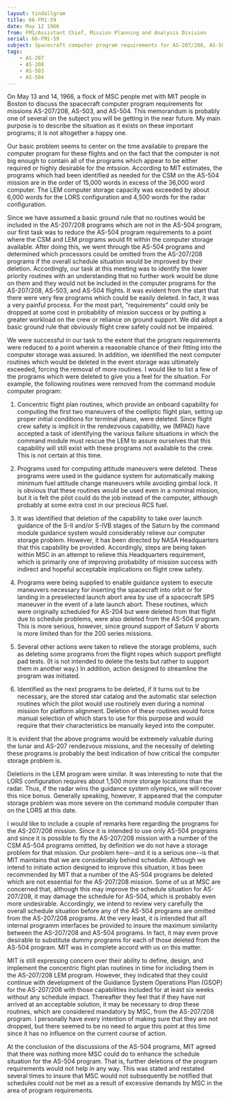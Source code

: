 ```yaml
---
layout: tindallgram
title: 66-FM1-59
date: May 12 1966
from: FM1/Assistant Chief, Mission Planning and Analysis Division
serial: 66-FM1-59
subject: Spacecraft computer program requirements for AS-207/208, AS-503, and AS-504
tags:
    - AS-207
    - AS-208
    - AS-503
    - AS-504
---
```

On May 13 and 14, 1966, a flock of MSC people met with MIT people in
Boston to discuss the spacecraft computer program requirements for missions
AS-207/208, AS-503, and AS-504. This memorandum is probably one
of several on the subject you will be getting in the near future. My
main purpose is to describe the situation as it exists on these important
programs; it is not altogether a happy one.

Our basic problem seems to center on the time available to prepare the
computer program for these flights and on the fact that the computer
is not big enough to contain all of the programs which appear to be either
required or highly desirable for the mtssion. According to MIT estimates,
the programs which had been identified as needed for the CSM on the AS-504 
mission are in the order of 15,000 words in excess of the 36,000
word computer. The LEM computer storage capacity was exceeded by about
6,000 words for the LORS configuration and 4,500 words for the radar configuration.

Since we have assumed a basic ground rule that no routines would be included 
in the AS-207/208 programs which are not in the AS-504 program,
our first task was to reduce the AS-504 program requirements to a point
where the CSM and LEM programs would fit within the computer storage
available. After doing this, we went through tbe AS-504 programs and
determined which processors could be omitted from the AS-207/208 programs 
if the overall schedule situation would be improved by their deletion. 
Accordingly, our task at this meeting was to identify the lower
priority routines with an understanding that no further work would be
done on them and they would not be included in the computer programs
for the AS-207/208, AS-503, and AS-504 flights. It was evident from
the start that there were very few programs which could be easily deleted. 
In fact, it was a very painful process. For the most part,
"requirements" could only be dropped at some cost in probability of
mission success or by putting a greater workload on the crew or reliance
on ground support. We did adopt a basic ground rule that obviously
flight crew safety could not be impaired.

We were successful in our task to the extent that the program requirements 
were reduced to a point wherein a reasonable chance of their fitting 
into the computer storage was assured. In addition, we identified
the next computer routines which would be deleted in the event storage
was ultimately exceeded, forcing the removal of more routines. I would
like to list a few of the programs which were deleted to give you a
feel for the situation. For example, the following routines were removed 
from the command module computer program:

1. Concentric flight plan routines, which provide an onboard capability 
for computing the first two maneuvers of the coelliptic flight
plan, setting up proper initial conditions for termlnal phase, were deleted. 
Since flight crew safety is implicit in the rendezvous capability,
we (MPAD) have accepted a task of identifying the various failure situations 
in which the command module must rescue the LEM to assure ourselves
that this capability will still exist with these programs not available
to the crew. This is not certain at this time.

2. Programs used for computing attitude maneuvers were deleted.
These programs were used in the guidance system for automatically making
minimum fuel attitude change maneuvers while avoiding gimbal lock. It
is obvious that these routines would be used even in a nominal mission,
but it is felt the pilot could do the job instead of the computer, although 
probably at some extra cost in our precious RCS fuel.

3. It was identified that deletion of the capability to take over
launch guidance of the S-II and/or S-IVB stages of the Saturn by the
command module guidance system would considerably relieve our computer
storage problem. However, it has been directed by NASA Headquarters
that this capability be provided. Accordingly, steps are being taken
within MSC in an attempt to relieve this Headquarters requirement, which
is primarily one of improving probability of mission success with indirect 
and hopeful acceptable implications on flight crew safety.

4. Programs were being supplied to enable guidance system to execute 
maneuvers necessary for inserting the spacecraft into orbit or
for landing in a preselected launch abort area by use of a spacecraft
SPS maneuver in the event of a late launch abort. These routines, which
were originally scheduled for AS-204 but were deleted from that flight
due to schedule problems, were also deleted from the AS-504 program.
This is more serious, however, since ground support of Saturn V aborts
is more limited than for the 200 series missions.

5. Several other actions were taken to relieve the storage problems,
such as deleting some programs from the flight ropes which support preflight 
pad tests. (It is not intended to delete the tests but rather
to support them in another way.) In addition, action designed to streamline 
the program was initiated.

6. Identified as the next programs to be deleted, if it turns out
to be necessary, are the stored star catalog and the automatic star selection 
routines which the pilot would use routinely even during a nominal 
mission for platform alignment. Deletion of these routines would
force manual selection of which stars to use for this purpose and would
require that their characteristics be manually keyed into the computer.

It is evident that the above programs would be extremely valuable during
the lunar and AS-207 rendezvous missions, and the necessity of deleting
these programs is probably the best indication of how critical the computer 
storage problem is.

Deletions in the LEM program were similar. It was interesting to note
that the LORS configuration requires about 1,500 more storage locations
than the radar. Thus, if the radar wins the guidance system olympics,
we will recover this nice bonus. Generally speaking, however, it appeared 
that the computer storage problem was more severe on the command
module computer than on the LORS at this date.

I would like to include a couple of remarks here regarding the programs
for the AS-207/208 mission. Since it is intended to use only AS-504
programs and since it is possible to fly the AS-207/208 mission with a
number of the CSM AS-504 programs omitted, by definition we do not have
a storage problem for that mission. Our problem here--and it is a serious 
one--is that MIT maintains that we are considerably behind schedule.
Although we intend to initiate action designed to improve this situation,
it bas been recommended by MIT that a number of the AS-504 programs
be deleted which are not essential for the AS-207/208 mission. Some of
us at MSC are concerned that, although this may improve the schedule
situation for AS-207/208, it may damage the schedule for AS-504, which
is probably even more undesirable. Accordingly, we intend to review
very carefully the overall schedule situation before any of the AS-504
programs are omitted from the AS-207/208 programs. At the very least,
it is intended that al1 internal programm interfaces be provided to insure 
the maximum similarity between the AS-207/208 and AS-504 programs.
In fact, it may even prove desirable to substitute dummy programs for
each of those deleted from the AS-504 program. MIT was in complete accord 
with us on this matter.

MIT is still expressing concern over their ability to define, design,
and implement the concentric flight plan routines in time for including
them in the AS-207/208 LEM program. However, they indicated that they
could continue with development of the Guidance System Operations Plan
(GSOP) for the AS-207/208 with those capabilities included for at least
six weeks without any schedule impact. Thereafter they feel that if
they have not arrived at an acceptable solution, it may be necessary
to drop these routines, which are considered mandatory by MSC, from
the AS-207/208 program. I personally have every intention of making
sure that they are not dropped, but there seemed to be no need to argue
this point at this time since it has no influence on the current course
of action.

At the conclusion of the discussions of the AS-504 programs, MIT agreed
that there was nothing more MSC could do to enhance the schedule situation 
for the AS-504 program. That is, further deletions of the program requirements 
would not help in any way. This was stated and restated
several times to insure that MSC would not subsequently be notified
that schedules could not be met as a result of excessive demands by
MSC in the area of program requirements.

